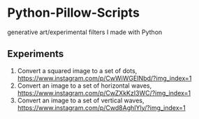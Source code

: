 # Python-Pillow-Scripts
generative art/experimental filters I made with Python

## Experiments
1. Convert a squared image to a set of dots, https://www.instagram.com/p/CwWiWGEINbd/?img_index=1
2. Convert an image to a set of horizontal waves, https://www.instagram.com/p/CwZXkKzI3WC/?img_index=1
3. Convert an image to a set of vertical waves, https://www.instagram.com/p/Cwd8AghIYly/?img_index=1
